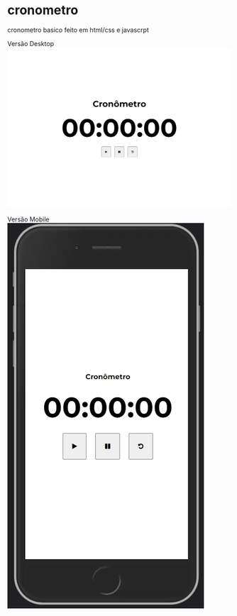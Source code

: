 # cronometro

cronometro basico feito em html/css e javascrpt 

Versão Desktop
<img src="cronometrodesk.png">

Versão Mobile
<img src="cronometromobile.png">
